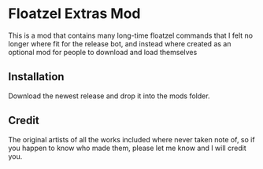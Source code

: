 # Floatzel Extras Mod
This is a mod that contains many long-time floatzel commands that I felt no longer
where fit for the release bot, and instead where created as an optional mod
for people to download and load themselves
## Installation
Download the newest release and drop it into the mods folder.
## Credit
The original artists of all the works included where never taken note of, so if you happen to know who made them, please let me know and  I will credit you.